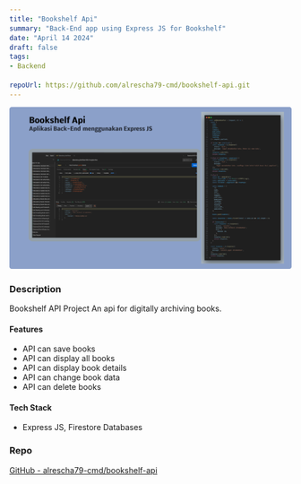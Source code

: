 ```yaml
---
title: "Bookshelf Api"
summary: "Back-End app using Express JS for Bookshelf"
date: "April 14 2024"
draft: false
tags:
- Backend

repoUrl: https://github.com/alrescha79-cmd/bookshelf-api.git
---
```


![Bookshelf Api](<../../../../public/bookshelf.png>)

### Description

Bookshelf API Project
An api for digitally archiving books.

#### Features

- API can save books
- API can display all books
- API can display book details
- API can change book data
- API can delete books

#### Tech Stack

- Express JS, Firestore Databases

### Repo

[GitHub - alrescha79-cmd/bookshelf-api](https://github.com/alrescha79-cmd/bookshelf-api.git)
